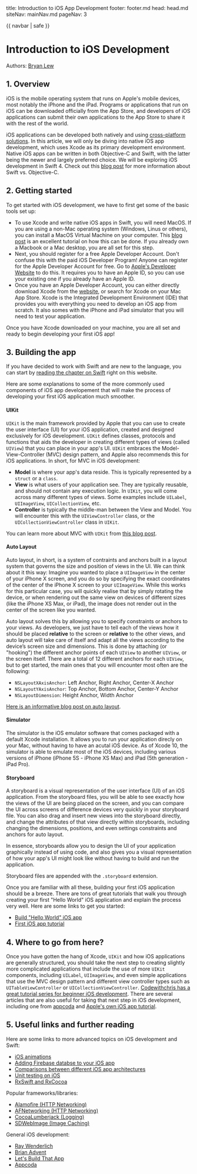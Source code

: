 <frontmatter>
  title: Introduction to iOS App Development
  footer: footer.md
  head: head.md
  siteNav: mainNav.md
  pageNav: 3
</frontmatter>

{{ navbar | safe }}

<div class="website-content">

# Introduction to iOS Development

Authors: [Bryan Lew](https://github.com/blewjy)

## 1. Overview

iOS is the mobile operating system that runs on Apple's mobile devices, most notably the iPhone and the iPad. Programs or applications that run on iOS can be downloaded officially from the App Store, and developers of iOS applications can submit their own applications to the App Store to share it with the rest of the world. 

iOS applications can be developed both natively and using [cross-platform solutions](http://www.businessofapps.com/guide/cross-platform-mobile-app-development/). In this article, we will only be diving into native iOS app development, which uses Xcode as its primary development environment. Native iOS apps can be written in both Objective-C and Swift, with the latter being the newer and largely preferred choice. We will be exploring iOS development in Swift 4. Check out this [blog post](https://android.jlelse.eu/objective-c-or-swift-which-technology-to-learn-for-ios-app-development-3c681d1a05ac) for more information about Swift vs. Objective-C.

## 2. Getting started

To get started with iOS development, we have to first get some of the basic tools set up:

- To use Xcode and write native iOS apps in Swift, you will need MacOS. If you are using a non-Mac operating system (Windows, Linus or others), you can install a MacOS Virtual Machine on your computer. This [blog post](https://medium.com/@twister.mr/installing-macos-to-virtualbox-1fcc5cf22801) is an excellent tutorial on how this can be done. If you already own a Macbook or a Mac desktop, you are all set for this step.
- Next, you should register for a free Apple Developer Account. Don't confuse this with the paid iOS Developer Program! Anyone can register for the Apple Developer Account for free. Go to [Apple's Developer Website](https://developer.apple.com/register/) to do this. It requires you to have an Apple ID, so you can use your existing one if you already have an Apple ID.
- Once you have an Apple Developer Account, you can either directly download Xcode from the [website](https://developer.apple.com/xcode/), or search for Xcode on your Mac App Store. Xcode is the Integrated Development Environment (IDE) that provides you with everything you need to develop an iOS app from scratch. It also somes with the iPhone and iPad simulator that you will need to test your application.

Once you have Xcode downloaded on your machine, you are all set and ready to begin developing your first iOS app!

## 3. Building the app

If you have decided to work with Swift and are new to the language, you can start by [reading the chapter on Swift]({{baseUrl}}/contents/swift/welcome-to-swift.html) right on this website.

Here are some explanations to some of the more commonly used components of iOS app developement that will make the process of developing your first iOS application much smoother.

#### UIKit

`UIKit` is the main framework provided by Apple that you can use to create the user interface (UI) for your iOS application, created and designed exclusively for iOS development. `UIKit` defines classes, protocols and functions that aids the developer in creating different types of views (called `UIView`) that you can place in your app's UI. `UIKit` embraces the Model-View-Controller (MVC) design pattern, and Apple also recommends this for iOS applications. In short, for MVC in iOS development:

- **Model** is where your app's data reside. This is typically represented by a `struct` or a `class`.
- **View** is what users of your application see. They are typically reusable, and should not contain any execution logic. In `UIKit`, you will come across many different types of views. Some examples include `UILabel`, `UIImageView`, `UICollectionView`, etc.
- **Controller** is typically the middle-man between the View and Model. You will encounter this with the `UIViewController` class, or the `UICollectionViewController` class in `UIKit`.

You can learn more about MVC with `UIKit` from [this blog post](https://www.raywenderlich.com/1073-model-view-controller-mvc-in-ios-a-modern-approach).

#### Auto Layout

Auto layout, in short, is a system of contraints and anchors built in a layout system that governs the size and position of views in the UI. We can think about it this way: Imagine you wanted to place a `UIImageView` in the center of your iPhone X screen, and you do so by specifying the exact coordinates of the center of the iPhone X screen to your `UIImageView`. While this works for this particular case, you will quickly realise that by simply rotating the device, or when rendering out the same view on devices of different sizes (like the iPhone XS Max, or iPad), the image does not render out in the center of the screen like you wanted. 

Auto layout solves this by allowing you to specify constraints or anchors to your views. As developers, we just have to tell each of the views how it should be placed **relative** to the screen or **relative** to the other views, and auto layout will take care of itself and adapt all the views according to the device’s screen size and dimensions. This is done by attaching (or "hooking") the different anchor points of each `UIView` to another `UIView`, or the screen itself. There are a total of 12 different anchors for each `UIView`, but to get started, the main ones that you will encounter most often are the following:

- `NSLayoutXAxisAnchor`: Left Anchor, Right Anchor, Center-X Anchor
- `NSLayoutYAxisAnchor`: Top Anchor, Bottom Anchor, Center-Y Anchor
- `NSLayoutDimension`: Height Anchor, Width Anchor

[Here is an informative blog post on auto layout](https://www.raywenderlich.com/443-auto-layout-tutorial-in-ios-11-getting-started).

#### Simulator

The simulator is the iOS emulator software that comes packaged with a default Xcode installation. It allows you to run your application direcly on your Mac, without having to have an acutal iOS device. As of Xcode 10, the simulator is able to emulate most of the iOS devices, including various versions of iPhone (iPhone 5S - iPhone XS Max) and iPad (5th generation - iPad Pro).

#### Storyboard

A storyboard is a visual representation of the user interface (UI) of an iOS application. From the storyboard files, you will be able to see exactly how the views of the UI are being placed on the screen, and you can compare the UI across screens of difference devices very quickly in your storyboard file. You can also drag and insert new views into the storyboard directly, and change the attributes of that view directly within storyboards, including changing the dimensions, positions, and even settings constraints and anchors for auto layout.

In essence, storyboards allow you to design the UI of your application graphically instead of using code, and also gives you a visual representation of how your app's UI might look like without having to build and run the application.

Storyboard files are appended with the `.storyboard` extension.

Once you are familiar with all these, building your first iOS application should be a breeze. There are tons of great tutorials that walk you through creating your first "Hello World" iOS application and explain the process very well. Here are some links to get you started:

- [Build "Hello World" iOS app](https://www.appcoda.com/build-hello-world-app-swift/)
- [First iOS app tutorial](https://www.journaldev.com/10214/ios-hello-world-example-tutorial)

## 4. Where to go from here?

Once you have gotten the hang of Xcode, `UIKit` and how iOS applications are generally structured, you should take the next step to creating slightly more complicated applications that include the use of more `UIKit` components, including `UILabel`, `UIImageView`, and even simple applications that use the MVC design pattern and different view controller types such as `UITableViewController` or `UICollectionViewController`. [Codewithchris has a great tutorial series for beginner iOS development](https://codewithchris.com/how-to-make-an-iphone-app/). There are several articles that are also useful for taking that next step in iOS development, including one from [appcoda](https://www.appcoda.com/learnswift/) and [Apple's own iOS app tutorial](https://developer.apple.com/library/archive/referencelibrary/GettingStarted/DevelopiOSAppsSwift/).

## 5. Useful links and further reading

Here are some links to more advanced topics on iOS development and Swift:
- [iOS animations](https://www.raywenderlich.com/363-ios-animation-tutorial-getting-started)
- [Adding Firebase databse to your iOS app](https://firebase.google.com/docs/ios/setup)
- [Comparisons between different iOS app architectures](https://academy.realm.io/posts/krzysztof-zablocki-mDevCamp-ios-architecture-mvvm-mvc-viper/)
- [Unit testing on iOS](https://www.toptal.com/qa/how-to-write-testable-code-and-why-it-matters)
- [RxSwift and RxCocoa](https://www.raywenderlich.com/900-getting-started-with-rxswift-and-rxcocoa)

Popular frameworks/libraries:
- [Alamofire (HTTP Networking)](https://medium.com/the-traveled-ios-developers-guide/thoughts-on-alamofire-55a52a3d3d57)
- [AFNetworking (HTTP Networking)](https://github.com/AFNetworking/AFNetworking)
- [CocoaLumberjack (Logging)](https://github.com/CocoaLumberjack/CocoaLumberjack)
- [SDWebImage (Image Caching)](https://github.com/rs/SDWebImage)

General iOS development:
- [Ray Wenderlich](https://www.raywenderlich.com/ios)
- [Brian Advent](https://www.youtube.com/channel/UCysEngjfeIYapEER9K8aikw)
- [Let's Build That App](https://www.youtube.com/channel/UCuP2vJ6kRutQBfRmdcI92mA)
- [Appcoda](https://www.appcoda.com/)

</div>
